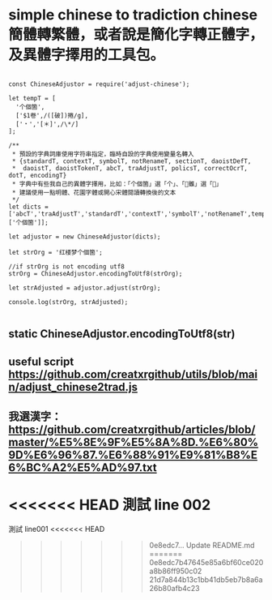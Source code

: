 # simple chinese to tradiction chinese 簡體轉繁體，或者說是簡化字轉正體字，及異體字擇用的工具包。


```

const ChineseAdjustor = require('adjust-chinese');

let tempT = [
  '个個箇',
  ['$1卷',/([破])捲/g],
  ['﹡','[＊]',/\*/]
];

/**
 * 預設的字典詞庫使用字符串指定，臨時自設的字典使用變量名轉入
 * {standardT, contextT, symbolT, notRenameT, sectionT, daoistDefT,
 *  daoistT, daoistTokenT, abcT, traAdjustT, policsT, correctOcrT, dotT, encodingT}
 * 字典中有些我自己的異體字擇用，比如：「个個箇」選「个」、「𨿽雖」選「𨿽」
 * 建議使用一點明體、花園字體或開心宋體閱讀轉換後的文本
 */
let dicts = ['abcT','traAdjustT','standardT','contextT','symbolT','notRenameT',tempT,['个個箇']];

let adjustor = new ChineseAdjustor(dicts);

let strOrg = '红楼梦个個箇';

//if strOrg is not encoding utf8
strOrg = ChineseAdjustor.encodingToUtf8(strOrg);

let strAdjusted = adjustor.adjust(strOrg);

console.log(strOrg, strAdjusted);


```

## static ChineseAdjustor.encodingToUtf8(str)

## useful script https://github.com/creatxrgithub/utils/blob/main/adjust_chinese2trad.js
## 我選漢字：https://github.com/creatxrgithub/articles/blob/master/%E5%8E%9F%E5%8A%8D.%E6%80%9D%E6%96%87.%E6%88%91%E9%81%B8%E6%BC%A2%E5%AD%97.txt

<<<<<<< HEAD
測試 line 002
=======
測試 line001
<<<<<<< HEAD
>>>>>>> 0e8edc7... Update README.md
=======
>>>>>>> 0e8edc7b47645e85a6bf60ce020a8b86ff950c02
>>>>>>> 21d7a844b13c1bb41db5eb7b8a6a26b80afb4c23
